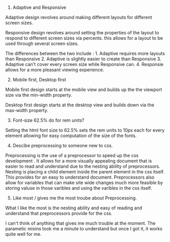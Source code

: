 1. Adaptive and Responsive  
  
  Adaptive design revolves around making different layouts for different screen sizes. 

  Responsive design revolves around setting the properties of the layout to respond to different screen sizes via percents. this allows for a layout to be used through several screen sizes.  
  
  The differences between the two include :
    1. Adaptive requires more layouts than Responsive
    2. Adaptive is slightly easier to create than Responsive
    3. Adaptive can't cover every screen size while Responsive can.
    4. Responsie allows for a more pleasant viewing experience.

2. Mobile first, Desktop first

  Mobile first design starts at the mobile view and builds up the the viewport size via the min-width property.

  Desktop first design starts at the desktop view and builds down via the max-width property.

3. Font-size 62.5% do for rem units?

  Setting the html font size to 62.5% sets the rem units to 10px each for every element allowing for easy computation of the size of the fonts. 

4. Descibe preprocessing to someone new to css. 

  Preprocessing is the use of a preprocessor to speed up the css development . It allows for a more visually appealing document that is easier to read and understand due to the nesting ability of preprocessors. Nesting is placing a child element inside the parent element in the css itself. This provides for an easy to understand document. Preprocessors also allow for variables that can make site wide changes much more feasible by storing valuse in those varibles and using the varibles in the css itself. 

5. Like most / gives me the most troube about Preprocessing.

  What I like the most is the nesting ability and easy of reading and understand that preprocessors provide for the css.

  I can't think of anything that gives me much trouble at the moment. The parametic mixins took me a minute to understand but once I got it, it works quite well for me. 
